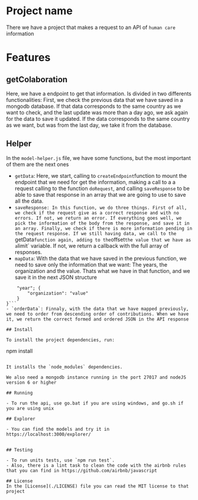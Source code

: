# Project name

There we have a project that makes a request to an API of `human care` information

# Features
## getColaboration
Here, we have a endpoint to get that information. Is divided in two differents functionalities: 
First, we check the previous data that we have saved in a mongodb database. 
If that data corresponds to the same country as we want to check, and the last update was more than a day ago, we ask again for the data to save it updated.
If the data corresponds to the same country as we want, but was from the last day, we take it from the database.

## Helper
In the `model-helper.js` file, we have some functions, but the most important of them are the next ones
- `getData`: Here, we start, calling to `createEndpoint`function to mount the endpoint that we need for get the information, making a call to a a request calling to the function `doRequest`, and calling `saveResponse` to be able to save that response in an array that we are going to use to save all the data.
- `saveResponse: In this function, we do three things. First of all, we check if the request give as a correct response and with no errors. If not, we return an error. If everything goes well, we pick the information of the body from the response, and save it in an array. Finally, we check if there is more information pending in the request response. If we still having data, we call to the `getData` function again, adding to the `offset` the value that we have as a `limit` variable. If not, we return a callback with the full array of responses.
- `mapData`: With the data that we have saved in the previous function, we need to save only the information that we want: The years, the organization and the value. Thats what we have in that function, and we save it in the next JSON structure
```{
	"year"; {
		"organization": "value"
	}
}```
- `orderData`: Finnaly, with the data that we have mapped previously, we need to order from descending order of contributions. When we have it, we return the correct formed and ordered JSON in the API response

## Install

To install the project dependencies, run:

```
npm install
```

It installs the `node_modules` dependencies.

We also need a mongodb instance running in the port 27017 and nodeJS version 6 or higher

## Running

- To run the api, use go.bat if you are using windows, and go.sh if you are using unix

## Explorer

- You can find the models and try it in https://localhost:3000/explorer/


## Testing

- To run units tests, use `npm run test`.
- Also, there is a lint task to clean the code with the airbnb rules that you can find in https://github.com/airbnb/javascript

## License
In the [License](./LICENSE) file you can read the MIT license to that project
